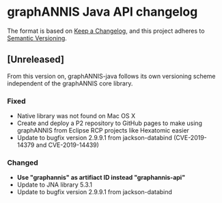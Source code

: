 # graphANNIS Java API changelog

The format is based on [Keep a Changelog](https://keepachangelog.com/en/1.0.0/),
and this project adheres to [Semantic Versioning](https://semver.org/spec/v2.0.0.html).

## [Unreleased]

From this version on, graphANNIS-java follows its own versioning scheme independent of the graphANNIS core library.

### Fixed

- Native library was not found on Mac OS X
- Create and deploy a P2 repository to GitHub pages to make using graphANNIS from Eclipse RCP projects like Hexatomic easier
- Update to bugfix version 2.9.9.1 from jackson-databind (CVE-2019-14379 and CVE-2019-14439)

### Changed

- **Use "graphannis" as artifiact ID instead "graphannis-api"**
- Update to JNA library 5.3.1
- Update to bugfix version 2.9.9.1 from jackson-databind

